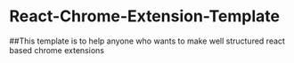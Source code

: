 # React-Chrome-Extension-Template

##This template is to help anyone who wants to make well structured react based chrome extensions
